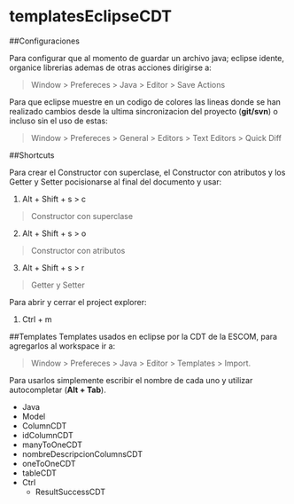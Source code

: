 # templatesEclipseCDT

##Configuraciones

Para configurar que al momento de guardar un archivo java; eclipse idente, organice librerias ademas de otras acciones dirigirse a:

> Window > Prefereces > Java > Editor > Save Actions

Para que eclipse muestre en un codigo de colores las lineas donde se han realizado cambios desde la ultima sincronizacion del proyecto (**git/svn**) o incluso sin el uso de estas:

> Window > Prefereces > General > Editors > Text Editors > Quick Diff 

##Shortcuts

Para crear el Constructor con superclase, el Constructor con atributos y los Getter y Setter pocisionarse al final del documento y usar:

1. Alt + Shift + s > c
> Constructor con superclase

2. Alt + Shift + s > o
> Constructor con atributos

3. Alt + Shift + s > r
> Getter y Setter

Para abrir y cerrar el project explorer:

1. Ctrl + m

##Templates
Templates usados en eclipse por la CDT de la ESCOM, para agregarlos al workspace ir a:

> Window > Prefereces > Java > Editor > Templates > Import.

Para usarlos simplemente escribir el nombre de cada uno y utilizar autocompletar (**Alt +  Tab**).

* Java
 * Model
  * ColumnCDT
   * idColumnCDT
   * manyToOneCDT
   * nombreDescripcionColumnsCDT
   * oneToOneCDT
   * tableCDT
 * Ctrl
   * ResultSuccessCDT
